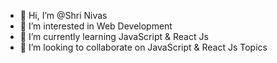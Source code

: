 - 👋 Hi, I’m @Shri Nivas
- 👀 I’m interested in Web Development
- 🌱 I’m currently learning JavaScript & React Js
- 💞️ I’m looking to collaborate on JavaScript & React Js Topics


<!---
mrshri/mrshri is a ✨ special ✨ repository because its `README.md` (this file) appears on your GitHub profile.
You can click the Preview link to take a look at your changes.
--->
